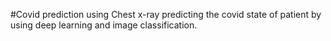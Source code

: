 #Covid prediction using  Chest x-ray 
predicting the covid state of patient by using deep learning 
and image classification. 
